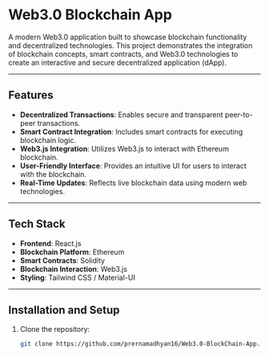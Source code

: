 # Web3.0 Blockchain App

A modern Web3.0 application built to showcase blockchain functionality and decentralized technologies. This project demonstrates the integration of blockchain concepts, smart contracts, and Web3.0 technologies to create an interactive and secure decentralized application (dApp).

---

## Features
- **Decentralized Transactions**: Enables secure and transparent peer-to-peer transactions.
- **Smart Contract Integration**: Includes smart contracts for executing blockchain logic.
- **Web3.js Integration**: Utilizes Web3.js to interact with Ethereum blockchain.
- **User-Friendly Interface**: Provides an intuitive UI for users to interact with the blockchain.
- **Real-Time Updates**: Reflects live blockchain data using modern web technologies.

---

## Tech Stack
- **Frontend**: React.js
- **Blockchain Platform**: Ethereum
- **Smart Contracts**: Solidity
- **Blockchain Interaction**: Web3.js
- **Styling**: Tailwind CSS / Material-UI

---

## Installation and Setup
1. Clone the repository:
   ```bash
   git clone https://github.com/prernamadhyan16/Web3.0-BlockChain-App.git
